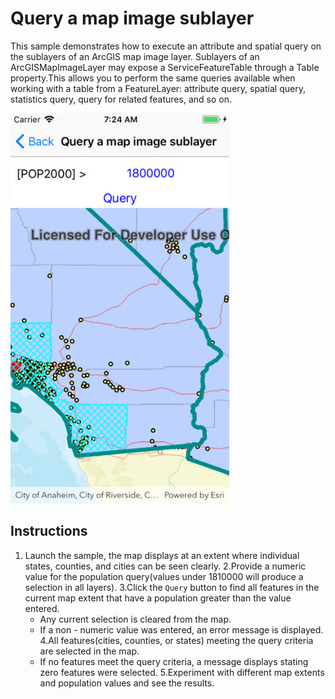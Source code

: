# Query a map image sublayer

This sample demonstrates how to execute an attribute and spatial query on the sublayers of an ArcGIS map image layer. Sublayers of an ArcGISMapImageLayer may expose a ServiceFeatureTable through a Table property.This allows you to perform the same queries available when working with a table from a FeatureLayer: attribute query, spatial query, statistics query, query for related features, and so on.

<img src="MapImageSublayerQuery.jpg" width="350"/>

## Instructions

1. Launch the sample, the map displays at an extent where individual states, counties, and cities can be seen clearly.
2.Provide a numeric value for the population query(values under 1810000 will produce a selection in all layers).
3.Click the `Query` button to find all features in the current map extent that have a population greater than the value entered.
   - Any current selection is cleared from the map.
   - If a non - numeric value was entered, an error message is displayed.
4.All features(cities, counties, or states) meeting the query criteria are selected in the map.
   - If no features meet the query criteria, a message displays stating zero features were selected.
5.Experiment with different map extents and population values and see the results.
